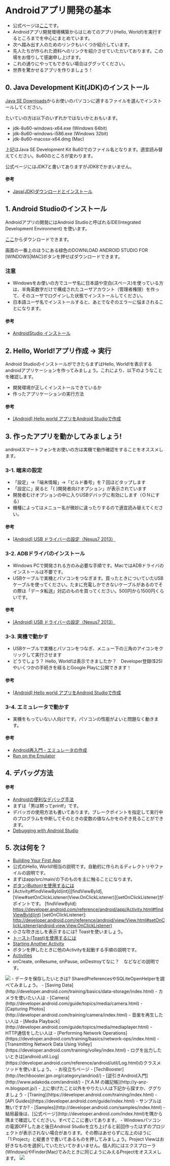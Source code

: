 # Androidアプリ開発の基本

 - 公式ページは[ここ](http://developer.android.com/index.html)です。
 - Androidアプリ開発環境構築からはじめてのアプリ(Hello, World!)を実行するところまでを中心にまとめています。
 - 次へ踏み出す人のためのリンクもいくつか紹介しています。
 - 先人たちが作られた資料へのリンクを紹介させていただいております。この場をお借りして感謝申し上げます。
 - これの通りにやってもできない場合はググッてください。
 - 世界を驚かせるアプリを作りましょう！


## 0. Java Development Kit(JDK)のインストール

[Java SE Downloads](http://www.oracle.com/technetwork/java/javase/downloads/index.html)からお使いのパソコンに適するファイルを選んでインストールしてください。

たいていの方は以下のいずれかではないかとおもいます。

 - jdk-8u60-windows-x64.exe (Windows 64bit)
 - jdk-8u60-windows-i586.exe (Windows 32bit)
 - jdk-8u60-macosx-x64.dmg (Mac)

上記はJava SE Development Kit 8u60でのファイル名となります。適宜読み替えてください。8u60のところが変わります。

公式ページにはJDK7と書いてありますがJDK8でかまいません。

#### 参考
 - [Java(JDK)ダウンロードとインストール](http://www.javadrive.jp/install/)

## 1. Android Studioのインストール

Androidアプリの開発にはAndroid Studioと呼ばれるIDE(Integrated Development Environment) を使います。

[ここ](http://developer.android.com/sdk/index.html)からダウンロードできます。

画面の一番上のほうにある緑色のDOWNLOAD ANDROID STUDIO FOR [WINDOWS|MAC]ボタンを押せばダウンロードできます。

### 注意
 - Windowsをお使いの方でユーザ名に日本語や空白(スペース)を使っている方は、半角英数字だけで構成されたユーザアカウント（管理者権限）を作って、そのユーザでログインした状態でインストールしてください。
 - 日本語ユーザ名でインストールすると、あとでなぞのエラーに悩まされることになります。

#### 参考
 - [AndroidStudio インストール](http://qiita.com/hiromiyamamoto/items/ed7535361e51d103b74d)

## 2. Hello, World!アプリ作成 -> 実行

Android StudioのインストールができたらまずはHello, World!を表示するandroidアプリケーションを作ってみましょう。これにより、以下のようなことを確認します。
 - 開発環境が正しくインストールできているか
 - 作ったアプリケーションの実行方法

#### 参考
 - [[Android] Hello world アプリをAndroid Studioで作成](https://akira-watson.com/android/helloworld.html)

## 3. 作ったアプリを動かしてみましょう!

androidスマートフォンをお使いの方は実機で動作確認をすることをオススメします。

### 3-1. 端末の設定
 - 「設定」->「端末情報」->「ビルド番号」を７回ほどタップします
 - 「設定に」戻ると「{ }開発者向けオプション」が表示されています
 - 開発者むけオプションの中に入りUSBデバッグに有効にします（ＯＮにする）
  - 機種によってはメニュー名が微妙に違ったりするので適宜読み替えてください。

#### 参考
 - [[Android] USB ドライバーの設定（Nexus7 2013）](https://akira-watson.com/android/nexus7-usb-driver.html)

### 3-2. ADBドライバのインストール
 - Windows PCで開発される方のみ必要な手順です。MacではADBドライバのインストールは不要です。
 - USBケーブルで実機とパソコンをつなぎます。買ったときについていたUSBケーブルを使ってください。たまに充電しかできないケーブルがあるのでその際は「データ転送」対応のものを買ってください。500円から1500円くらいです。

#### 参考
 - [[Android] USB ドライバーの設定（Nexus7 2013）](https://akira-watson.com/android/nexus7-usb-driver.html)

### 3-3. 実機で動かす
 - USBケーブルで実機とパソコンをつなぎ、メニュー下の三角のアイコンをクリックして実行させます
 - どうでしょう？ Hello, World!は表示できましたか？　Developer登録($25)やいくつかの手続きを経るとGoogle Playに公開できます！

#### 参考
 - [[Android] Hello world アプリをAndroid Studioで作成](https://akira-watson.com/android/helloworld.html)

### 3-4. エミュレータで動かす
 - 実機をもっていない人向けです。パソコンの性能がよいと問題なく動きます。

#### 参考
 - [Android再入門 - エミュレータの作成](http://qiita.com/gabu/items/8bc1a11f1382409f1d2a)
 - [Run on the Emulator](http://developer.android.com/training/basics/firstapp/running-app.html#Emulator)

## 4. デバッグ方法
#### 参考
 - [Androidの便利なデバッグ手法](http://qiita.com/kazy/items/252bfc2d88d8899a95d5)
  - まずは「男は黙ってprintf」です。
  - デバッガの使用方法も書いてあります。ブレークポイントを指定して実行中のプログラムを中断してそのときの変数の値なんかをのぞき見ることができます。
 - [Debugging with Android Studio](http://developer.android.com/tools/debugging/debugging-studio.html)

## 5. 次は何を？
 - [Building Your First App](http://developer.android.com/training/basics/firstapp/index.html)
  - 公式のHello, World!相当の説明です。自動的に作られるディレクトリやファイルの説明です。
  - まずはapp/src/main/の下のものを主に触ることになります。
 - [ボタン(Button)を使用するには](http://www.adakoda.com/android/000065.html)
  - [Activity#findViewById(int)][findViewById], [View#setOnClickListener(View.OnClickListener)][setOnClickListener]がポイントです。
  [findViewById]: https://developer.android.com/reference/android/app/Activity.html#findViewById(int)
  [setOnClickListener]: http://developer.android.com/reference/android/view/View.html#setOnClickListener(android.view.View.OnClickListener)
 - 小さな吹き出しを表示するには? Toastを使いましょう。
  - [トースト(Toast)を使用するには](http://www.adakoda.com/android/000086.html)
 - [Starting Another Activity](http://developer.android.com/training/basics/firstapp/starting-activity.html)
  - ボタンを押したときに他のActivityを起動する手順の説明です。
 - [Activities](http://developer.android.com/guide/components/activities.html)
  - onCreate, onResume, onPause, onDestroyてなに？　などなどの説明です。

<img src="http://developer.android.com/images/activity_lifecycle.png" />
 - データを保存したいときは? SharedPreferencesやSQLiteOpenHelperを調べてみましょう。
  - [Saving Data](http://developer.android.com/training/basics/data-storage/index.html)
 - カメラを使いたい人は
  - [Camera](http://developer.android.com/guide/topics/media/camera.html)
  - [Capturing Photos](http://developer.android.com/training/camera/index.html)
 - 音楽を再生したい人は
  - [Media Playback](http://developer.android.com/guide/topics/media/mediaplayer.html)
 - HTTP通信をしたい人は
  - [Performing Network Operations](https://developer.android.com/training/basics/network-ops/index.html)
  - [Transmitting Network Data Using Volley](https://developer.android.com/training/volley/index.html)
 - ログを出力したいときは[android.util.Log](https://developer.android.com/reference/android/util/Log.html)のクラスメソッドを使いましょう。
 - お役立ちページ
  - [TechBooster](http://techbooster.jpn.org/category/andriod/)
  - [逆引きAndroid入門](http://www.adakoda.com/android/)
  - [Y.A.M の雑記帳](http://y-anz-m.blogspot.jp/)
 - 上に挙げたこと以外をやりたい人は下記から探すか、ググりましょう
  - [Traning](https://developer.android.com/training/index.html)
  - [API Guides](https://developer.android.com/guide/index.html)
 - サンプルは無いですか?
  - [Samples](http://developer.android.com/samples/index.html)
 - 結局最後は、[公式ページ](http://developer.android.com/index.html)を隅から隅まで確認してください。すべてここに書いてあります。
 - Windowsパソコンの電源OFFしたあと後日Android Studioを立ち上げると前回作ったはずのプロジェクトが表示されない場合があります。その際はあせらずに左上のほうに「1:Project」と縦書きで書いてあるものを押してみましょう。Project Viewはお好きなものを選択していただいてかまいません。個人的にはエクスプローラ(Windows)やFinder(Mac)でみたときに同じようにみえるProjectをオススメします。

<img src="https://developer.android.com/images/tools/projectview01.png" />
